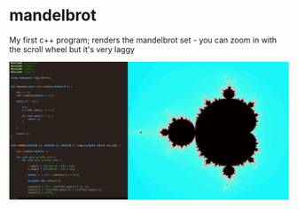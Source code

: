# mandelbrot

My first c++ program; renders the mandelbrot set - you can zoom in with the scroll wheel but it's very laggy

![screenshot](https://github.com/OscarSaharoy/mandelbrot/blob/master/assets/image.PNG)

